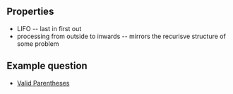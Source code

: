## Properties 

- LIFO -- last in first out
- processing from outside to inwards -- mirrors the recurisve structure of some problem

## Example question
- [Valid Parentheses](https://leetcode.com/problems/valid-parentheses/solution/)
